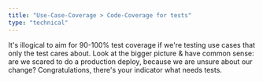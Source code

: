 ```yaml
---
title: "Use-Case-Coverage > Code-Coverage for tests"
type: "technical"
---
```


It's illogical to aim for 90-100% test coverage if we're testing use cases that only the test cares about. Look at the bigger picture & have common sense: are we scared to do a production deploy, because we are unsure about our change? Congratulations, there's your indicator what needs tests.
